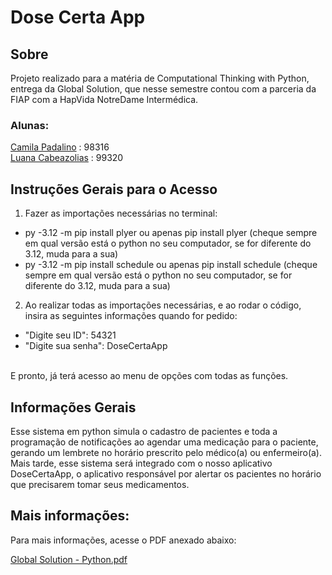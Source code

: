 # Dose Certa App
## Sobre
Projeto realizado para a matéria de Computational Thinking with Python, entrega da Global Solution, que nesse semestre contou com a parceria da FIAP com a HapVida NotreDame Intermédica.

### Alunas:
<a href="https://github.com/camilapadalino">Camila Padalino</a> : 98316<br>
<a href="https://github.com/Luanacabezaolias">Luana Cabeazolias</a> : 99320 <br>

## Instruções Gerais para o Acesso
1. Fazer as importações necessárias no terminal:
  - py -3.12 -m pip install plyer ou apenas pip install plyer (cheque sempre em qual versão está o python no seu computador, se for diferente do 3.12, muda para a sua)
  - py -3.12 -m pip install schedule ou apenas pip install schedule (cheque sempre em qual versão está o python no seu computador, se for diferente do 3.12, muda para a sua)
2. Ao realizar todas as importações necessárias, e ao rodar o código, insira as seguintes informações quando for pedido:
  - "Digite seu ID": 54321
  - "Digite sua senha": DoseCertaApp

<br>E pronto, já terá acesso ao menu de opções com todas as funções.
## Informações Gerais
Esse sistema em python simula o cadastro de pacientes e toda a programação de notificações ao agendar uma medicação para o paciente,<br>gerando um lembrete no horário prescrito pelo médico(a) ou enfermeiro(a).
Mais tarde, esse sistema será integrado com o nosso aplicativo DoseCertaApp, o aplicativo responsável por alertar os pacientes no horário que precisarem tomar seus medicamentos.
## Mais informações:
Para mais informações, acesse o PDF anexado abaixo:

[Global Solution - Python.pdf](https://github.com/Health-Tech-CL/GS-Python/files/13404388/Global.Solution.-.Python.pdf)
